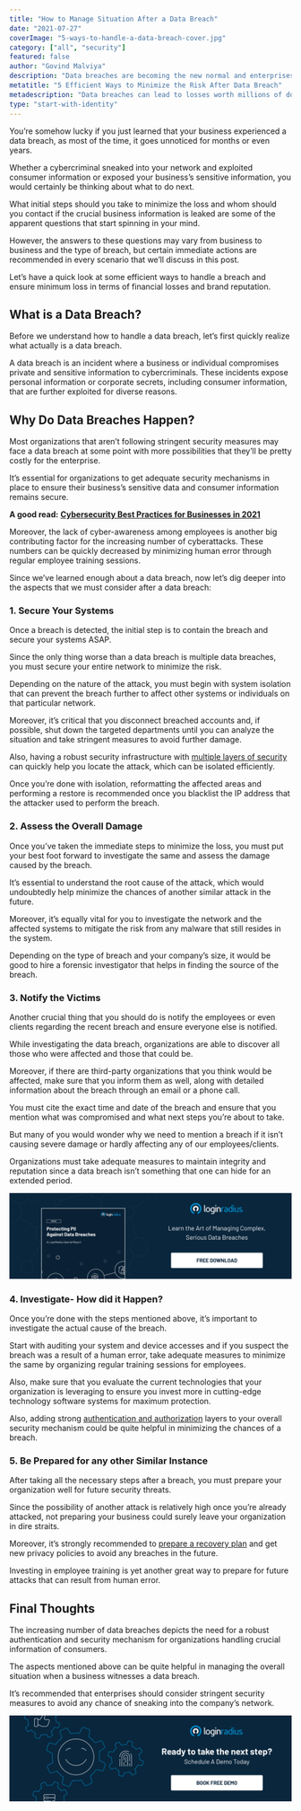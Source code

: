 ```yaml
---
title: "How to Manage Situation After a Data Breach"
date: "2021-07-27"
coverImage: "5-ways-to-handle-a-data-breach-cover.jpg"
category: ["all", "security"]
featured: false
author: "Govind Malviya"
description: "Data breaches are becoming the new normal and enterprises aren’t aware of the necessary steps that should be taken immediately after a breach. This post offers valuable insights that help organizations to quickly and effectively manage a situation after a data breach is detected."
metatitle: "5 Efficient Ways to Minimize the Risk After Data Breach"
metadescription: "Data breaches can lead to losses worth millions of dollars. Here are some aspects that should be considered after your organization witnessed a breach."
type: "start-with-identity"
---
```


You’re somehow lucky if you just learned that your business experienced a data breach, as most of the time, it goes unnoticed for months or even years.

Whether a cybercriminal sneaked into your network and exploited consumer information or exposed your business’s sensitive information, you would certainly be thinking about what to do next.

What initial steps should you take to minimize the loss and whom should you contact if the crucial business information is leaked are some of the apparent questions that start spinning in your mind.

However, the answers to these questions may vary from business to business and the type of breach, but certain immediate actions are recommended in every scenario that we’ll discuss in this post.

Let’s have a quick look at some efficient ways to handle a breach and ensure minimum loss in terms of financial losses and brand reputation.

## **What is a Data Breach?**

Before we understand how to handle a data breach, let’s first quickly realize what actually is a data breach.

A data breach is an incident where a business or individual compromises private and sensitive information to cybercriminals. These incidents expose personal information or corporate secrets, including consumer information, that are further exploited for diverse reasons.

## **Why Do Data Breaches Happen?**

Most organizations that aren’t following stringent security measures may face a data breach at some point with more possibilities that they’ll be pretty costly for the enterprise.

It’s essential for organizations to get adequate security mechanisms in place to ensure their business’s sensitive data and consumer information remains secure.

**A good read:** **[Cybersecurity Best Practices for Businesses in 2021](https://www.loginradius.com/blog/start-with-identity/cybersecurity-best-practices-for-enterprises/)**

Moreover, the lack of cyber-awareness among employees is another big contributing factor for the increasing number of cyberattacks. These numbers can be quickly decreased by minimizing human error through regular employee training sessions.

Since we’ve learned enough about a data breach, now let’s dig deeper into the aspects that we must consider after a data breach:

### **1. Secure Your Systems**

Once a breach is detected, the initial step is to contain the breach and secure your systems ASAP.

Since the only thing worse than a data breach is multiple data breaches, you must secure your entire network to minimize the risk.

Depending on the nature of the attack, you must begin with system isolation that can prevent the breach further to affect other systems or individuals on that particular network.

Moreover, it’s critical that you disconnect breached accounts and, if possible, shut down the targeted departments until you can analyze the situation and take stringent measures to avoid further damage.

Also, having a robust security infrastructure with [multiple layers of security](https://www.loginradius.com/docs/developer/guide/mfa/) can quickly help you locate the attack, which can be isolated efficiently.

Once you’re done with isolation, reformatting the affected areas and performing a restore is recommended once you blacklist the IP address that the attacker used to perform the breach.

### **2. Assess the Overall Damage**

Once you’ve taken the immediate steps to minimize the loss, you must put your best foot forward to investigate the same and assess the damage caused by the breach.

It’s essential to understand the root cause of the attack, which would undoubtedly help minimize the chances of another similar attack in the future.

Moreover, it’s equally vital for you to investigate the network and the affected systems to mitigate the risk from any malware that still resides in the system.

Depending on the type of breach and your company’s size, it would be good to hire a forensic investigator that helps in finding the source of the breach.

### **3. Notify the Victims**

Another crucial thing that you should do is notify the employees or even clients regarding the recent breach and ensure everyone else is notified.

While investigating the data breach, organizations are able to discover all those who were affected and those that could be.

Moreover, if there are third-party organizations that you think would be affected, make sure that you inform them as well, along with detailed information about the breach through an email or a phone call.

You must cite the exact time and date of the breach and ensure that you mention what was compromised and what next steps you’re about to take.

But many of you would wonder why we need to mention a breach if it isn’t causing severe damage or hardly affecting any of our employees/clients.

Organizations must take adequate measures to maintain integrity and reputation since a data breach isn’t something that one can hide for an extended period.

[![RP-Data-Breaches](RP-Data-Breaches.png)](https://www.loginradius.com/resource/pii-data-breach-report/)

### **4. Investigate- How did it Happen?**

Once you’re done with the steps mentioned above, it’s important to investigate the actual cause of the breach.

Start with auditing your system and device accesses and if you suspect the breach was a result of a human error, take adequate measures to minimize the same by organizing regular training sessions for employees.

Also, make sure that you evaluate the current technologies that your organization is leveraging to ensure you invest more in cutting-edge technology software systems for maximum protection.

Also, adding strong [authentication and authorization](https://www.loginradius.com/blog/start-with-identity/authentication-vs-authorization-infographic/) layers to your overall security mechanism could be quite helpful in minimizing the chances of a breach.

### **5. Be Prepared for any other Similar Instance**

After taking all the necessary steps after a breach, you must prepare your organization well for future security threats.

Since the possibility of another attack is relatively high once you’re already attacked, not preparing your business could surely leave your organization in dire straits.

Moreover, it’s strongly recommended to [prepare a recovery plan](https://www.loginradius.com/blog/start-with-identity/best-practices-business-resilience/) and get new privacy policies to avoid any breaches in the future.

Investing in employee training is yet another great way to prepare for future attacks that can result from human error.

## **Final Thoughts**

The increasing number of data breaches depicts the need for a robust authentication and security mechanism for organizations handling crucial information of consumers.

The aspects mentioned above can be quite helpful in managing the overall situation when a business witnesses a data breach.

It’s recommended that enterprises should consider stringent security measures to avoid any chance of sneaking into the company’s network.

[![book-a-free-demo-loginradius](book-a-demo-loginradius.png)](https://www.loginradius.com/book-a-demo/)
